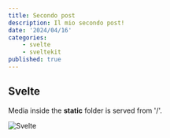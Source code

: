 ```yaml
---
title: Secondo post
description: Il mio secondo post!
date: '2024/04/16'
categories:
    - svelte
    - sveltekit
published: true
---
```


## Svelte

Media inside the **static** folder is served from '/'.

![Svelte](favicon.png)
